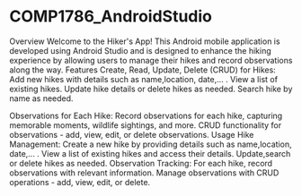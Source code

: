 # COMP1786_AndroidStudio
Overview
Welcome to the Hiker's App! This Android mobile application is developed using Android Studio and is designed to enhance the hiking experience by allowing users to manage their hikes and record observations along the way.
Features
Create, Read, Update, Delete (CRUD) for Hikes:
Add new hikes with details such as name,location, date,... .
View a list of existing hikes.
Update hike details or delete hikes as needed.
Search hike by name as needed.

Observations for Each Hike:
Record observations for each hike, capturing memorable moments, wildlife sightings, and more.
CRUD functionality for observations - add, view, edit, or delete observations.
Usage
Hike Management:
Create a new hike by providing details such as name,location, date,... .
View a list of existing hikes and access their details.
Update,search or delete hikes as needed.
Observation Tracking:
For each hike, record observations with relevant information.
Manage observations with CRUD operations - add, view, edit, or delete.
